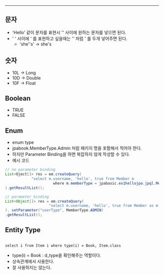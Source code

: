 -- --

## 문자

- 'Hello' 같이 문자를 표현시 '' 사이에 원하는 문자를 넣으면 된다.
- ' ' 사이에 ' 를 표현하고 싶을때는 '' 처럼 ' 를 두개 넣어주면 된다.
	- 'she''s' -> she's

## 숫자

- 10L -> Long
- 10D -> Double
- 10F -> Float

## Boolean

- TRUE
- FALSE


## Enum
- enum type
- jpabook.MemberType.Admin 처럼 패키지 명을 포함해서 적어야 한다.
- 하지만 Parameter Binding을 하면 복잡하지 않게 작성할 수 있다.
- 예시 코드

```Java
// no parameter binding
List<Oject[]> res = em.createQuery(
			"select m.username, 'hello', true from Member m
					  where m.memberType = jpabasic.ex1hellojpa.jpql.MemberType.ADMIN"
).getResultList();
```

```Java
// parameter binding
List<Object[]> res = em.createQuery(
					"select m.username, 'hello', true from Member as m where m.memberType = : userType"
). setParameter("userType", MemberType.ADMIN)
.getResultList();

```


## Entity Type

```JPQL

select i from Item i where type(i) = Book, Item.class
```

- type(i) = Book : d_type을 확인해주는 역할이다.
- 상속관계에서 사용한다.
- 잘 사용하지는 않는다.

